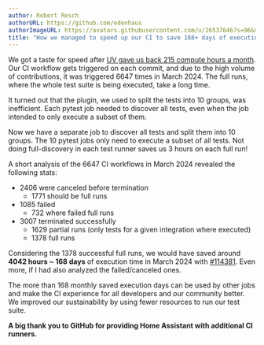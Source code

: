 ```yaml
---
author: Robert Resch
authorURL: https://github.com/edenhaus
authorImageURL: https://avatars.githubusercontent.com/u/26537646?s=96&v=4
title: "How we managed to speed up our CI to save 168+ days of execution time per month"
---
```


We got a taste for speed after [UV gave us back 215 compute hours a month](2024-04-03-build-images-with-uv.md). 
Our CI workflow gets triggered on each commit, and due to the high volume of contributions, it was triggered 6647 times in March 2024.
The full runs, where the whole test suite is being executed, take a long time.

It turned out that the plugin, we used to split the tests into 10 groups, was inefficient. Each pytest job needed to discover all tests, even when the job intended to only execute a subset of them.

Now we have a separate job to discover all tests and split them into 10 groups. The 10 pytest jobs only need to execute a subset of all tests. Not doing full-discovery in each test runner saves us 3 hours on each full run!


A short analysis of the 6647 CI workflows in March 2024 revealed the following stats:
- 2406 were canceled before termination
    - 1771 should be full runs
- 1085 failed
    - 732 where failed full runs
- 3007 terminated successfully
    - 1629 partial runs (only tests for a given integration where executed)
    - 1378 full runs

Considering the 1378 successful full runs, we would have saved around **4042 hours ~ 168 days** of execution time in March 2024 with [#114381](https://github.com/home-assistant/core/pull/114381). Even more, if I had also analyzed the failed/canceled ones.

The more than 168 monthly saved execution days can be used by other jobs and make the CI experience for all developers and our community better.
We improved our sustainability by using fewer resources to run our test suite.

**A big thank you to GitHub for providing Home Assistant with additional CI runners.**